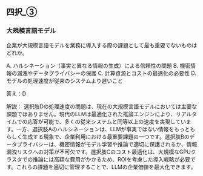 ## 四択_③
### 大規模言語モデル
企業が大規模言語モデルを業務に導入する際の課題として最も重要でないものはどれか。

A. ハルシネーション（事実と異なる情報の生成）による信頼性の問題
B. 機密情報の漏洩やデータプライバシーの保護
C. 計算資源とコストの最適化の必要性
D. モデルの処理速度が従来のシステムより遅いこと

答え：D

解説：
選択肢Dの処理速度の問題は、現在の大規模言語モデルにおいては主要な課題ではありません。現代のLLMは最適化された推論エンジンにより、リアルタイムでの応答が可能で、多くの従来システムと同等以上の速度を実現しています。一方、選択肢Aのハルシネーションは、LLMが事実ではない情報をもっともらしく生成する現象で、企業利用における最重要課題の一つです。選択肢Bのデータプライバシーは、機密情報がモデル学習や推論で適切に保護されるか、情報漏洩リスクへの対策が不可欠です。選択肢Cのコスト最適化は、大規模なGPUクラスタでの推論には高額な費用がかかるため、ROIを考慮した導入戦略が必要です。これらの課題を適切に管理することで、LLMの企業価値を最大化できます。 